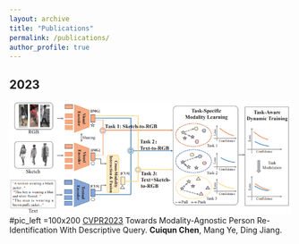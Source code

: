```yaml
---
layout: archive
title: "Publications"
permalink: /publications/
author_profile: true
---
```


## 2023

![](https://github.com/ccq195/ccq195.github.io/blob/master/images/cvpr2023.png) #pic_left =100x200
[CVPR2023](https://openaccess.thecvf.com/content/CVPR2023/papers/Chen_Towards_Modality-Agnostic_Person_Re-Identification_With_Descriptive_Query_CVPR_2023_paper.pdf) Towards Modality-Agnostic Person Re-Identification With Descriptive Query. **Cuiqun Chen**, Mang Ye, Ding Jiang. 


<!--
## 2022
<div class='paper-box'><div class='paper-box-image'><div><img src='https://github.com/ccq195/ccq195.github.io/blob/master/images/mm2022.png' width="200" align="left"></div></div>
<div class='paper-box-text' markdown="1">

[MM2022](https://dl.acm.org/doi/abs/10.1145/3503161.3547993) Sketch transformer: Asymmetrical disentanglement learning from dynamic synthesis. **Cuiqun Chen**, Mang Ye, Meibin Qi, Bo Du.

</div>
</div>

## 
<div class='paper-box'><div class='paper-box-image'><div><img src='https://github.com/ccq195/ccq195.github.io/blob/master/images/tip2022.png' width="200" align="left"></div></div>
<div class='paper-box-text' markdown="1">

[TIP2022](https://ieeexplore.ieee.org/abstract/document/9725265) Structure-aware positional transformer for visible-infrared person re-identification. **Cuiqun Chen**, Mang Ye, Meibin Qi, Jingjing Wu, Jianguo Jiang, Chia-Wen Lin.  

</div>
</div>

## 
<div class='paper-box'><div class='paper-box-image'><div><img src='https://github.com/ccq195/ccq195.github.io/blob/master/images/tcsvt2022.png' width="200" align="left"></div></div>
<div class='paper-box-text' markdown="1">

[TCSVT2022](https://ieeexplore.ieee.org/abstract/document/9729212) Saliency and granularity: Discovering temporal coherence for video-based person re-identification. **Cuiqun Chen**, Mang Ye, Meibin Qi, Jingjing Wu, Yimin Liu, Jianguo Jiang.

</div>
</div>


## 2021
<img src="https://github.com/ccq195/ccq195.github.io/blob/master/images/tifs2021.png" width="200" align="left" /> [TIFS2021](https://ieeexplore.ieee.org/abstract/document/9665382) Dynamic tri-level relation mining with attentive graph for visible infrared re-identification. Mang Ye, **Cuiqun Chen**, Jianbing Shen, Ling Shao.

-->
